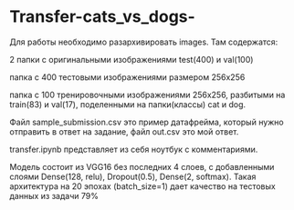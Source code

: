 # Transfer-cats_vs_dogs-

Для работы необходимо разархивировать images. Там содержатся: 

2 папки с оригинальными изображениями test(400) и val(100)

папка с 400 тестовыми изображениями размером 256х256
  
папка с 100 тренировочными изображениями 256х256, разбитыми на train(83) и val(17), поделенными на папки(классы) cat  и dog. 


Файл sample_submission.csv это пример датафрейма, который нужно отправить в ответ на задание, файл out.csv это мой ответ.

transfer.ipynb представляет из себя ноутбук с комментариями.

Модель состоит из VGG16 без последних 4 слоев, с добавленными слоями Dense(128, relu), Dropout(0.5), Dense(2, softmax). Такая архитектура на 20 эпохах (batch_size=1) дает качество на тестовых данных из задачи 79%
